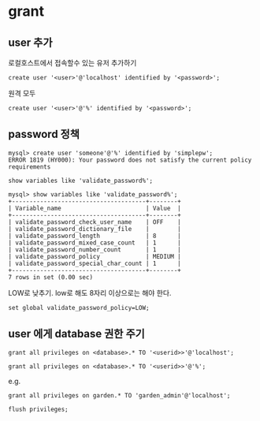 # grant
## user 추가
로컬호스트에서 접속할수 있는 유저 추가하기
```
create user '<user>'@'localhost' identified by '<password>';
```

원격 모두
```
create user '<user>'@'%' identified by '<password>';
```

## password 정책
```
mysql> create user 'someone'@'%' identified by 'simplepw';
ERROR 1819 (HY000): Your password does not satisfy the current policy requirements
```

```
show variables like 'validate_password%';
```
```
mysql> show variables like 'validate_password%';
+--------------------------------------+--------+
| Variable_name                        | Value  |
+--------------------------------------+--------+
| validate_password_check_user_name    | OFF    |
| validate_password_dictionary_file    |        |
| validate_password_length             | 8      |
| validate_password_mixed_case_count   | 1      |
| validate_password_number_count       | 1      |
| validate_password_policy             | MEDIUM |
| validate_password_special_char_count | 1      |
+--------------------------------------+--------+
7 rows in set (0.00 sec)
```

LOW로 낮추기. low로 해도 8자리 이상으로는 해야 한다.
```
set global validate_password_policy=LOW;
```

## user 에게 database 권한 주기
```
grant all privileges on <database>.* TO '<userid>>'@'localhost';
```

```
grant all privileges on <database>.* TO '<userid>>'@'%';
```

e.g.
```
grant all privileges on garden.* TO 'garden_admin'@'localhost';
```
```
flush privileges;
```

